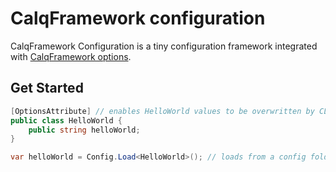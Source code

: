 # CalqFramework configuration
CalqFramework Configuration is a tiny configuration framework integrated with [CalqFramework options](https://github.com/greg-chuchro/CalqFramework-options).

## Get Started
```csharp
[OptionsAttribute] // enables HelloWorld values to be overwritten by CLI options
public class HelloWorld {
    public string helloWorld;
}
````
```csharp
var helloWorld = Config.Load<HelloWorld>(); // loads from a config folder
````
